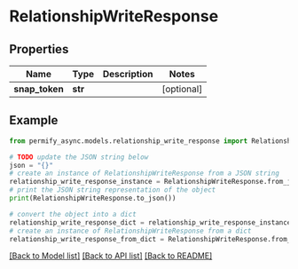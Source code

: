 # RelationshipWriteResponse


## Properties

Name | Type | Description | Notes
------------ | ------------- | ------------- | -------------
**snap_token** | **str** |  | [optional] 

## Example

```python
from permify_async.models.relationship_write_response import RelationshipWriteResponse

# TODO update the JSON string below
json = "{}"
# create an instance of RelationshipWriteResponse from a JSON string
relationship_write_response_instance = RelationshipWriteResponse.from_json(json)
# print the JSON string representation of the object
print(RelationshipWriteResponse.to_json())

# convert the object into a dict
relationship_write_response_dict = relationship_write_response_instance.to_dict()
# create an instance of RelationshipWriteResponse from a dict
relationship_write_response_from_dict = RelationshipWriteResponse.from_dict(relationship_write_response_dict)
```
[[Back to Model list]](../README.md#documentation-for-models) [[Back to API list]](../README.md#documentation-for-api-endpoints) [[Back to README]](../README.md)


